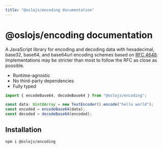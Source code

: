 ```yaml
---
title: "@oslojs/encoding documentation"
---
```


# @oslojs/encoding documentation

A JavaScript library for encoding and decoding data with hexadecimal, base32, base64, and base64url encoding schemes based on [RFC 4648](https://datatracker.ietf.org/doc/html/rfc4648). Implementations may be stricter than most to follow the RFC as close as possible.

- Runtime-agnostic
- No third-party dependencies
- Fully typed

```ts
import { encodeBase64, decodeBase64 } from "@oslojs/encoding";

const data: Uint8Array = new TextEncoder().encode("hello world");
const encoded = encodeBase64(data);
const decoded = decodeBase64(encoded);
```

## Installation

```
npm i @oslojs/encoding
```
